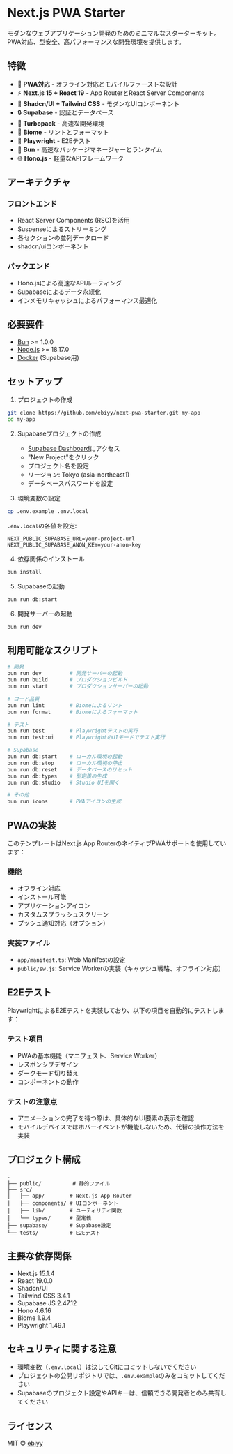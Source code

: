 # Next.js PWA Starter

モダンなウェブアプリケーション開発のためのミニマルなスターターキット。PWA対応、型安全、高パフォーマンスな開発環境を提供します。

## 特徴

- 📱 **PWA対応** - オフライン対応とモバイルファーストな設計
- ⚡ **Next.js 15 + React 19** - App RouterとReact Server Components
- 🎨 **Shadcn/UI + Tailwind CSS** - モダンなUIコンポーネント
- 🔒 **Supabase** - 認証とデータベース
- 🚀 **Turbopack** - 高速な開発環境
- 📝 **Biome** - リントとフォーマット
- 🧪 **Playwright** - E2Eテスト
- 🔄 **Bun** - 高速なパッケージマネージャーとランタイム
- 🌐 **Hono.js** - 軽量なAPIフレームワーク

## アーキテクチャ

### フロントエンド
- React Server Components (RSC)を活用
- Suspenseによるストリーミング
- 各セクションの並列データロード
- shadcn/uiコンポーネント

### バックエンド
- Hono.jsによる高速なAPIルーティング
- Supabaseによるデータ永続化
- インメモリキャッシュによるパフォーマンス最適化

## 必要要件

- [Bun](https://bun.sh) >= 1.0.0
- [Node.js](https://nodejs.org) >= 18.17.0
- [Docker](https://www.docker.com) (Supabase用)

## セットアップ

1. プロジェクトの作成

```bash
git clone https://github.com/ebiyy/next-pwa-starter.git my-app
cd my-app
```

2. Supabaseプロジェクトの作成
   - [Supabase Dashboard](https://supabase.com/dashboard)にアクセス
   - "New Project"をクリック
   - プロジェクト名を設定
   - リージョン: Tokyo (asia-northeast1)
   - データベースパスワードを設定

3. 環境変数の設定

```bash
cp .env.example .env.local
```

`.env.local`の各値を設定:
```
NEXT_PUBLIC_SUPABASE_URL=your-project-url
NEXT_PUBLIC_SUPABASE_ANON_KEY=your-anon-key
```

4. 依存関係のインストール

```bash
bun install
```

5. Supabaseの起動

```bash
bun run db:start
```

6. 開発サーバーの起動

```bash
bun run dev
```

## 利用可能なスクリプト

```bash
# 開発
bun run dev         # 開発サーバーの起動
bun run build       # プロダクションビルド
bun run start       # プロダクションサーバーの起動

# コード品質
bun run lint        # Biomeによるリント
bun run format      # Biomeによるフォーマット

# テスト
bun run test        # Playwrightテストの実行
bun run test:ui     # PlaywrightのUIモードでテスト実行

# Supabase
bun run db:start    # ローカル環境の起動
bun run db:stop     # ローカル環境の停止
bun run db:reset    # データベースのリセット
bun run db:types    # 型定義の生成
bun run db:studio   # Studio UIを開く

# その他
bun run icons       # PWAアイコンの生成
```

## PWAの実装

このテンプレートはNext.js App RouterのネイティブPWAサポートを使用しています：

### 機能
- オフライン対応
- インストール可能
- アプリケーションアイコン
- カスタムスプラッシュスクリーン
- プッシュ通知対応（オプション）

### 実装ファイル
- `app/manifest.ts`: Web Manifestの設定
- `public/sw.js`: Service Workerの実装（キャッシュ戦略、オフライン対応）

## E2Eテスト

PlaywrightによるE2Eテストを実装しており、以下の項目を自動的にテストします：

### テスト項目
- PWAの基本機能（マニフェスト、Service Worker）
- レスポンシブデザイン
- ダークモード切り替え
- コンポーネントの動作

### テストの注意点
- アニメーションの完了を待つ際は、具体的なUI要素の表示を確認
- モバイルデバイスではホバーイベントが機能しないため、代替の操作方法を実装

## プロジェクト構成

```
.
├── public/          # 静的ファイル
├── src/
│   ├── app/        # Next.js App Router
│   ├── components/ # UIコンポーネント
│   ├── lib/        # ユーティリティ関数
│   └── types/      # 型定義
├── supabase/       # Supabase設定
└── tests/          # E2Eテスト
```

## 主要な依存関係

- Next.js 15.1.4
- React 19.0.0
- Shadcn/UI
- Tailwind CSS 3.4.1
- Supabase JS 2.47.12
- Hono 4.6.16
- Biome 1.9.4
- Playwright 1.49.1

## セキュリティに関する注意

- 環境変数（`.env.local`）は決してGitにコミットしないでください
- プロジェクトの公開リポジトリでは、`.env.example`のみをコミットしてください
- Supabaseのプロジェクト設定やAPIキーは、信頼できる開発者とのみ共有してください

## ライセンス

MIT © [ebiyy](https://github.com/ebiyy)
